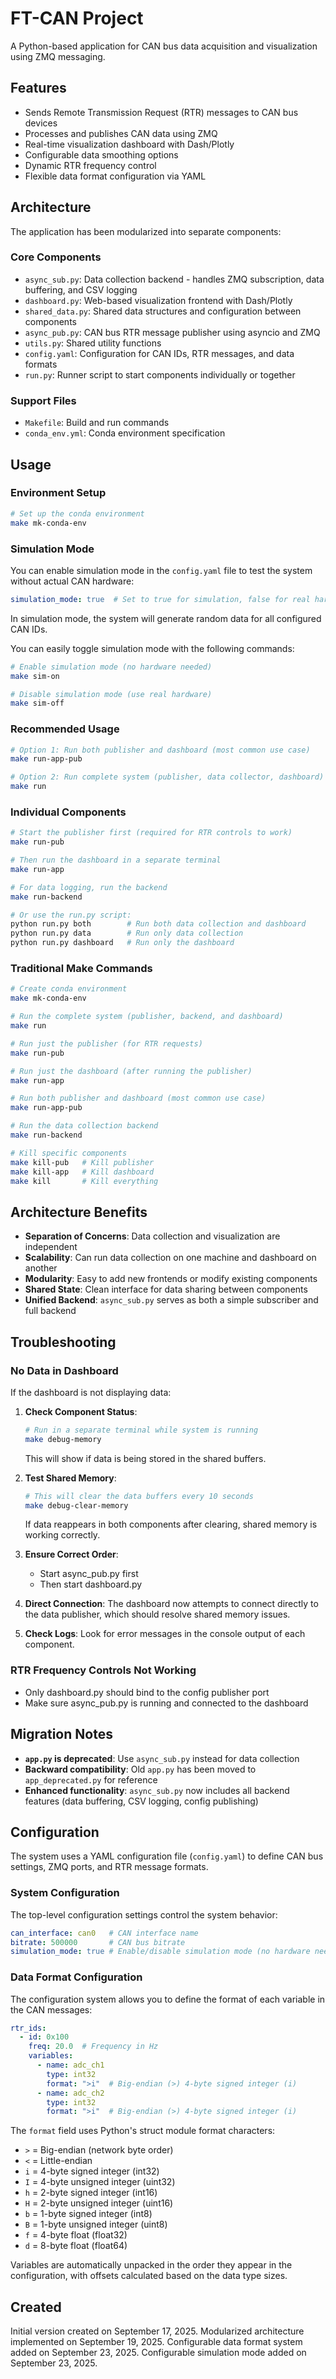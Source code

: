 # FT-CAN Project

A Python-based application for CAN bus data acquisition and visualization using ZMQ messaging.

## Features

- Sends Remote Transmission Request (RTR) messages to CAN bus devices
- Processes and publishes CAN data using ZMQ
- Real-time visualization dashboard with Dash/Plotly
- Configurable data smoothing options
- Dynamic RTR frequency control
- Flexible data format configuration via YAML

## Architecture

The application has been modularized into separate components:

### Core Components

- `async_sub.py`: Data collection backend - handles ZMQ subscription, data buffering, and CSV logging
- `dashboard.py`: Web-based visualization frontend with Dash/Plotly
- `shared_data.py`: Shared data structures and configuration between components
- `async_pub.py`: CAN bus RTR message publisher using asyncio and ZMQ
- `utils.py`: Shared utility functions
- `config.yaml`: Configuration for CAN IDs, RTR messages, and data formats
- `run.py`: Runner script to start components individually or together

### Support Files

- `Makefile`: Build and run commands
- `conda_env.yml`: Conda environment specification

## Usage

### Environment Setup

```bash
# Set up the conda environment
make mk-conda-env
```

### Simulation Mode

You can enable simulation mode in the `config.yaml` file to test the system without actual CAN hardware:

```yaml
simulation_mode: true  # Set to true for simulation, false for real hardware
```

In simulation mode, the system will generate random data for all configured CAN IDs.

You can easily toggle simulation mode with the following commands:

```bash
# Enable simulation mode (no hardware needed)
make sim-on

# Disable simulation mode (use real hardware)
make sim-off
```

### Recommended Usage

```bash
# Option 1: Run both publisher and dashboard (most common use case)
make run-app-pub

# Option 2: Run complete system (publisher, data collector, dashboard)
make run
```

### Individual Components

```bash
# Start the publisher first (required for RTR controls to work)
make run-pub

# Then run the dashboard in a separate terminal
make run-app

# For data logging, run the backend
make run-backend

# Or use the run.py script:
python run.py both        # Run both data collection and dashboard
python run.py data        # Run only data collection
python run.py dashboard   # Run only the dashboard
```

### Traditional Make Commands

```bash
# Create conda environment
make mk-conda-env

# Run the complete system (publisher, backend, and dashboard)
make run

# Run just the publisher (for RTR requests)
make run-pub

# Run just the dashboard (after running the publisher)
make run-app

# Run both publisher and dashboard (most common use case)
make run-app-pub

# Run the data collection backend
make run-backend

# Kill specific components
make kill-pub   # Kill publisher
make kill-app   # Kill dashboard
make kill       # Kill everything
```

## Architecture Benefits

- **Separation of Concerns**: Data collection and visualization are independent
- **Scalability**: Can run data collection on one machine and dashboard on another
- **Modularity**: Easy to add new frontends or modify existing components
- **Shared State**: Clean interface for data sharing between components
- **Unified Backend**: `async_sub.py` serves as both a simple subscriber and full backend

## Troubleshooting

### No Data in Dashboard

If the dashboard is not displaying data:

1. **Check Component Status**:

   ```bash
   # Run in a separate terminal while system is running
   make debug-memory
   ```

   This will show if data is being stored in the shared buffers.

2. **Test Shared Memory**:

   ```bash
   # This will clear the data buffers every 10 seconds
   make debug-clear-memory
   ```

   If data reappears in both components after clearing, shared memory is working correctly.

3. **Ensure Correct Order**:
   - Start async_pub.py first
   - Then start dashboard.py

4. **Direct Connection**:
   The dashboard now attempts to connect directly to the data publisher,
   which should resolve shared memory issues.

5. **Check Logs**:
   Look for error messages in the console output of each component.

### RTR Frequency Controls Not Working

- Only dashboard.py should bind to the config publisher port
- Make sure async_pub.py is running and connected to the dashboard

## Migration Notes

- **`app.py` is deprecated**: Use `async_sub.py` instead for data collection
- **Backward compatibility**: Old `app.py` has been moved to `app_deprecated.py` for reference
- **Enhanced functionality**: `async_sub.py` now includes all backend features (data buffering, CSV logging, config publishing)

## Configuration

The system uses a YAML configuration file (`config.yaml`) to define CAN bus settings, ZMQ ports, and RTR message formats.

### System Configuration

The top-level configuration settings control the system behavior:

```yaml
can_interface: can0   # CAN interface name
bitrate: 500000       # CAN bus bitrate
simulation_mode: true # Enable/disable simulation mode (no hardware needed)
```

### Data Format Configuration

The configuration system allows you to define the format of each variable in the CAN messages:

```yaml
rtr_ids:
  - id: 0x100
    freq: 20.0  # Frequency in Hz
    variables:
      - name: adc_ch1
        type: int32
        format: ">i"  # Big-endian (>) 4-byte signed integer (i)
      - name: adc_ch2
        type: int32
        format: ">i"  # Big-endian (>) 4-byte signed integer (i)
```

The `format` field uses Python's struct module format characters:

- `>` = Big-endian (network byte order)
- `<` = Little-endian
- `i` = 4-byte signed integer (int32)
- `I` = 4-byte unsigned integer (uint32)
- `h` = 2-byte signed integer (int16)
- `H` = 2-byte unsigned integer (uint16)
- `b` = 1-byte signed integer (int8)
- `B` = 1-byte unsigned integer (uint8)
- `f` = 4-byte float (float32)
- `d` = 8-byte float (float64)

Variables are automatically unpacked in the order they appear in the configuration, with offsets calculated based on the data type sizes.

## Created

Initial version created on September 17, 2025.
Modularized architecture implemented on September 19, 2025.
Configurable data format system added on September 23, 2025.
Configurable simulation mode added on September 23, 2025.
